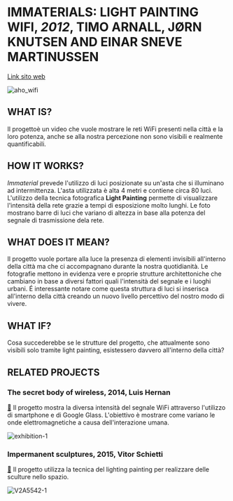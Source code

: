 # **IMMATERIALS: LIGHT PAINTING WIFI, *2012*, TIMO ARNALL, JØRN KNUTSEN AND EINAR SNEVE MARTINUSSEN**

[Link sito web](http://yourban.no/2011/02/22/immaterials-light-painting-wifi/)

![aho_wifi](https://user-images.githubusercontent.com/28058955/110685882-08c8ce80-81df-11eb-9ea5-2a8ede5c273c.jpg)

## **WHAT IS?**

Il progettoè un video che vuole mostrare le reti WiFi presenti nella città e la loro potenza, anche se alla nostra percezione non sono visibili e realmente quantificabili. 

## **HOW IT WORKS?**

*Immaterial* prevede l'utilizzo di luci posizionate su un'asta che si illuminano ad intermittenza. L'asta utilizzata è alta 4 metri e contiene circa 80 luci. L'utilizzo della tecnica fotografica **Light Painting** permette di visualizzare l'intensità della rete grazie a tempi di esposizione molto lunghi. Le foto mostrano barre di luci che variano di altezza in base alla potenza del segnale di trasmissione dela rete.

## **WHAT DOES IT MEAN?**

Il progetto vuole portare alla luce la presenza di elementi invisibili all'interno della città ma che ci accompagnano durante la nostra quotidianità. Le fotografie mettono in evidenza vere e proprie strutture architettoniche che cambiano in base a diversi fattori quali l'intensità del segnale e i luoghi urbani. É interessante notare come questa struttura di luci si inserisca all'interno della città creando un nuovo livello percettivo del nostro modo di vivere.

## **WHAT IF?**

Cosa succederebbe se le strutture del progetto, che attualmente sono visibili solo tramite light painting, esistessero davvero all'interno della città?

## **RELATED PROJECTS**

### **The secret body of wireless, 2014, Luis Hernan**

[📖](http://www.digitalethereal.com/secretbody.html) Il progetto mostra la diversa intensità del segnale WiFi attraverso l'utilizzo di smartphone e di Google Glass. L'obiettivo è mostrare come variano le onde elettromagnetiche a causa dell'interazione umana.

![exhibition-1](https://user-images.githubusercontent.com/28058955/122657494-45a04c00-d164-11eb-889c-c1e0a3bab60e.jpg)

### **Impermanent sculptures, 2015, Vitor Schietti**

[📖](https://schiettifotografia.com/en/original-works/esculturas-de-luz/) Il progetto utilizza la tecnica del lighting painting per realizzare delle sculture nello spazio.

![V2A5542-1](https://user-images.githubusercontent.com/28058955/122657595-3ec60900-d165-11eb-9019-819a5bd62289.jpg)


